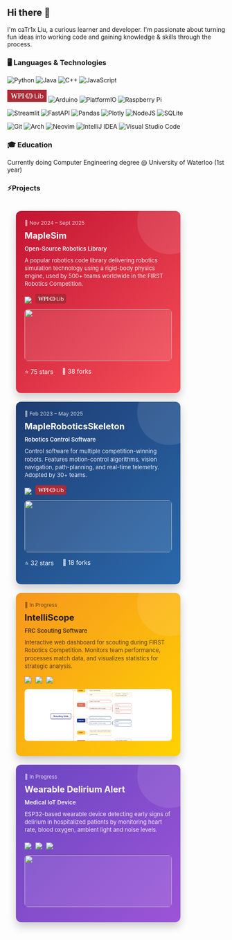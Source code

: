 ## Hi there 👋

I'm caTr1x Liu, a curious learner and developer. I'm passionate about turning fun ideas into working code and gaining knowledge & skills through the process. 

### 🖥️ Languages & Technologies

![Python](https://img.shields.io/badge/python-3670A0?style=for-the-badge&logo=python&logoColor=ffdd54) ![Java](https://img.shields.io/badge/java-%23ED8B00.svg?style=for-the-badge&logo=openjdk&logoColor=white) ![C++](https://img.shields.io/badge/c++-%2300599C.svg?style=for-the-badge&logo=c%2B%2B&logoColor=white) ![JavaScript](https://img.shields.io/badge/javascript-%23323330.svg?style=for-the-badge&logo=javascript&logoColor=%23F7DF1E)


[<img src="wpilib.jpeg" height="28gem"  alt="WPILib Logo"/>](https://wpilib.org/)  ![Arduino](https://img.shields.io/badge/-Arduino-00979D?style=for-the-badge&logo=Arduino&logoColor=white) ![PlatformIO](https://img.shields.io/badge/PlatformIO-%23222.svg?style=for-the-badge&logo=platformio&logoColor=%23f5822a)  ![Raspberry Pi](https://img.shields.io/badge/-Raspberry_Pi-C51A4A?style=for-the-badge&logo=Raspberry-Pi)

![Streamlit](https://img.shields.io/badge/Streamlit-%23FE4B4B.svg?style=for-the-badge&logo=streamlit&logoColor=white) ![FastAPI](https://img.shields.io/badge/FastAPI-005571?style=for-the-badge&logo=fastapi) ![Pandas](https://img.shields.io/badge/pandas-%23150458.svg?style=for-the-badge&logo=pandas&logoColor=white) ![Plotly](https://img.shields.io/badge/Plotly-%233F4F75.svg?style=for-the-badge&logo=plotly&logoColor=white) ![NodeJS](https://img.shields.io/badge/node.js-6DA55F?style=for-the-badge&logo=node.js&logoColor=white)  ![SQLite](https://img.shields.io/badge/sqlite-%2307405e.svg?style=for-the-badge&logo=sqlite&logoColor=white) 

![Git](https://img.shields.io/badge/git-%23F05033.svg?style=for-the-badge&logo=git&logoColor=white) ![Arch](https://img.shields.io/badge/Arch%20Linux-1793D1?logo=arch-linux&logoColor=fff&style=for-the-badge) ![Neovim](https://img.shields.io/badge/NeoVim-%2357A143.svg?&style=for-the-badge&logo=neovim&logoColor=white) ![IntelliJ IDEA](https://img.shields.io/badge/IntelliJIDEA-000000.svg?style=for-the-badge&logo=intellij-idea&logoColor=white) ![Visual Studio Code](https://img.shields.io/badge/Visual%20Studio%20Code-0078d7.svg?style=for-the-badge&logo=visual-studio-code&logoColor=white)

### 🎓 Education
Currently doing Computer Engineering degree @ University of Waterloo (1st year)

### ⚡Projects
<div style="display: flex; flex-wrap: wrap; gap: 20px; padding: 20px;">
<!-- Project Card 1 - MapleSim -->
<a href="https://github.com/Shenzhen-Robotics-Alliance/maple-sim" style="text-decoration: none;">
<div style="background: linear-gradient(135deg, #c31432 0%, #f64f59 100%); border-radius: 12px; padding: 20px; width: 340px; box-shadow: 0 10px 20px rgba(0,0,0,0.2); color: white; position: relative; overflow: hidden; cursor: pointer; transition: transform 0.3s;">
<div style="position: absolute; top: -50px; right: -50px; width: 150px; height: 150px; background: rgba(255,255,255,0.1); border-radius: 50%;"></div>
<div style="font-size: 12px; opacity: 0.8; margin-bottom: 10px;">📅 Nov 2024 – Sept 2025</div>
<h3 style="margin: 0 0 10px 0; font-size: 20px; font-weight: bold; color: white;">MapleSim</h3>
<p style="font-size: 13px; font-weight: 600; opacity: 0.95; margin: 0 0 10px 0; color: white;">Open-Source Robotics Library</p>
<p style="font-size: 13px; line-height: 1.4; opacity: 0.9; margin: 0 0 15px 0; min-height: 60px; color: white;">A popular robotics code library delivering robotics simulation technology using a rigid-body physics engine, used by 500+ teams worldwide in the FIRST Robotics Competition.</p>
<div style="margin-bottom: 10px;">
<img src="https://img.shields.io/badge/java-%23ED8B00.svg?style=for-the-badge&logo=openjdk&logoColor=white" style="height: 22px; margin-right: 5px;">
<img src="wpilib.jpeg" height="22px" alt="WPILib Logo" style="border-radius: 4px;">
</div>
<div style="background: rgba(255,255,255,0.1); border-radius: 8px; height: 120px; margin-bottom: 15px; overflow: hidden;">
<img src="https://shenzhen-robotics-alliance.github.io/maple-sim/media/path%20following%20simulation.gif" style="width: 100%; height: 100%; object-fit: cover;">
</div>
<div style="display: flex; gap: 20px; margin-bottom: 15px; font-size: 14px;">
<span>⭐ 75 stars</span>
<span>🔱 38 forks</span>
</div>
</div>
</a>
<!-- Project Card 2 - MapleRoboticsSkeleton -->
<a href="https://github.com/Shenzhen-Robotics-Alliance/Maple-Swerve-Skeleton" style="text-decoration: none;">
<div style="background: linear-gradient(135deg, #1e3c72 0%, #2a69ac 100%); border-radius: 12px; padding: 20px; width: 340px; box-shadow: 0 10px 20px rgba(0,0,0,0.2); color: white; position: relative; overflow: hidden; cursor: pointer; transition: transform 0.3s;">
<div style="position: absolute; top: -50px; right: -50px; width: 150px; height: 150px; background: rgba(255,255,255,0.1); border-radius: 50%;"></div>
<div style="font-size: 12px; opacity: 0.8; margin-bottom: 10px;">📅 Feb 2023 – May 2025</div>
<h3 style="margin: 0 0 10px 0; font-size: 20px; font-weight: bold; color: white;">MapleRoboticsSkeleton</h3>
<p style="font-size: 13px; font-weight: 600; opacity: 0.95; margin: 0 0 10px 0; color: white;">Robotics Control Software</p>
<p style="font-size: 13px; line-height: 1.4; opacity: 0.9; margin: 0 0 15px 0; min-height: 60px; color: white;">Control software for multiple competition-winning robots. Features motion-control algorithms, vision navigation, path-planning, and real-time telemetry. Adopted by 30+ teams.</p>
<div style="margin-bottom: 10px;">
<img src="https://img.shields.io/badge/java-%23ED8B00.svg?style=for-the-badge&logo=openjdk&logoColor=white" style="height: 22px; margin-right: 5px;">
<img src="wpilib.jpeg" height="22px" alt="WPILib Logo" style="border-radius: 4px;">
</div>
<div style="background: rgba(255,255,255,0.1); border-radius: 8px; height: 120px; margin-bottom: 15px; overflow: hidden;">
<img src="https://shenzhen-robotics-alliance.github.io/maple-sim/media/vision%20simulation.gif" style="width: 100%; height: 100%; object-fit: cover;">
</div>
<div style="display: flex; gap: 20px; margin-bottom: 15px; font-size: 14px;">
<span>⭐ 32 stars</span>
<span>🔱 18 forks</span>
</div>
</div>
</a>
<!-- Project Card 3 - IntelliScope -->
<a href="https://github.com/catr1xLiu/Intelli-Scope" style="text-decoration: none;">
<div style="background: linear-gradient(135deg, #f7971e 0%, #ffd200 100%); border-radius: 12px; padding: 20px; width: 340px; box-shadow: 0 10px 20px rgba(0,0,0,0.2); color: white; position: relative; overflow: hidden; cursor: pointer; transition: transform 0.3s;">
<div style="position: absolute; top: -50px; right: -50px; width: 150px; height: 150px; background: rgba(255,255,255,0.1); border-radius: 50%;"></div>
<div style="font-size: 12px; opacity: 0.8; margin-bottom: 10px; color: rgba(0,0,0,0.7);">📅 In Progress</div>
<h3 style="margin: 0 0 10px 0; font-size: 20px; font-weight: bold; color: rgba(0,0,0,0.85);">IntelliScope</h3>
<p style="font-size: 13px; font-weight: 600; opacity: 0.95; margin: 0 0 10px 0; color: rgba(0,0,0,0.75);">FRC Scouting Software</p>
<p style="font-size: 13px; line-height: 1.4; opacity: 0.9; margin: 0 0 15px 0; min-height: 60px; color: rgba(0,0,0,0.7);">Interactive web dashboard for scouting during FIRST Robotics Competition. Monitors team performance, processes match data, and visualizes statistics for strategic analysis.</p>
<div style="margin-bottom: 10px;">
<img src="https://img.shields.io/badge/python-3670A0?style=for-the-badge&logo=python&logoColor=ffdd54" style="height: 22px; margin-right: 5px;">
<img src="https://img.shields.io/badge/Streamlit-%23FE4B4B.svg?style=for-the-badge&logo=streamlit&logoColor=white" style="height: 22px; margin-right: 5px;">
<img src="https://img.shields.io/badge/sqlite-%2307405e.svg?style=for-the-badge&logo=sqlite&logoColor=white" style="height: 22px;">
</div>
<div style="background: rgba(255,255,255,0.1); border-radius: 8px; height: 120px; margin-bottom: 15px; overflow: hidden;">
<img src="./project3.png" style="width: 100%; height: 100%; object-fit: cover;">
</div>
</div>
</a>
<!-- Project Card 4 - Wearable Delirium Alert System -->
<div style="background: linear-gradient(135deg, #6b46c1 0%, #9c54d8 100%); border-radius: 12px; padding: 20px; width: 340px; box-shadow: 0 10px 20px rgba(0,0,0,0.2); color: white; position: relative; overflow: hidden;">
<div style="position: absolute; top: -50px; right: -50px; width: 150px; height: 150px; background: rgba(255,255,255,0.1); border-radius: 50%;"></div>
<div style="font-size: 12px; opacity: 0.8; margin-bottom: 10px;">📅 In Progress</div>
<h3 style="margin: 0 0 10px 0; font-size: 20px; font-weight: bold; color: white;">Wearable Delirium Alert</h3>
<p style="font-size: 13px; font-weight: 600; opacity: 0.95; margin: 0 0 10px 0; color: white;">Medical IoT Device</p>
<p style="font-size: 13px; line-height: 1.4; opacity: 0.9; margin: 0 0 15px 0; min-height: 60px; color: white;">ESP32-based wearable device detecting early signs of delirium in hospitalized patients by monitoring heart rate, blood oxygen, ambient light and noise levels.</p>
<div style="margin-bottom: 10px;">
<img src="https://img.shields.io/badge/c++-%2300599C.svg?style=for-the-badge&logo=c%2B%2B&logoColor=white" style="height: 22px; margin-right: 5px;">
<img src="https://img.shields.io/badge/-Arduino-00979D?style=for-the-badge&logo=Arduino&logoColor=white" style="height: 22px; margin-right: 5px;">
<img src="https://img.shields.io/badge/PlatformIO-%23222.svg?style=for-the-badge&logo=platformio&logoColor=%23f5822a" style="height: 22px;">
</div>
<div style="background: rgba(255,255,255,0.1); border-radius: 8px; height: 120px; margin-bottom: 15px; overflow: hidden;">
<img src="https://images.unsplash.com/photo-1682971829405-42b40b5f0895?ixlib=rb-4.1.0&q=85&fm=jpg&crop=entropy&cs=srgb&w=4800" style="width: 100%; height: 100%; object-fit: cover;">
</div>
</div>
</div>